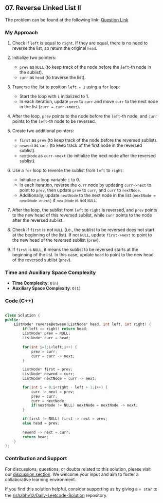 ## 07. Reverse Linked List II

The problem can be found at the following link: [Question Link](https://leetcode.com/problems/pascals-triangle/description/)


### My Approach

1. Check if `left` is equal to `right`. If they are equal, there is no need to reverse the list, so return the original `head`.

2. Initialize two pointers:
   - `prev` as `NULL` (to keep track of the node before the `left`-th node in the sublist).
   - `curr` as `head` (to traverse the list).

3. Traverse the list to position `left - 1` using a `for` loop:
   - Start the loop with `i` initialized to 1.
   - In each iteration, update `prev` to `curr` and move `curr` to the next node in the list (`curr = curr->next`).

4. After the loop, `prev` points to the node before the `left`-th node, and `curr` points to the `left`-th node to be reversed.

5. Create two additional pointers:
   - `first` as `prev` (to keep track of the node before the reversed sublist).
   - `newend` as `curr` (to keep track of the first node in the reversed sublist).
   - `nextNode` as `curr->next` (to initialize the next node after the reversed sublist).

6. Use a `for` loop to reverse the sublist from `left` to `right`:
   - Initialize a loop variable `i` to 0.
   - In each iteration, reverse the `curr` node by updating `curr->next` to point to `prev`, then update `prev` to `curr`, and `curr` to `nextNode`.
   - Additionally, update `nextNode` to the next node in the list (`nextNode = nextNode->next`) if `nextNode` is not `NULL`.

7. After the loop, the sublist from `left` to `right` is reversed, and `prev` points to the new head of this reversed sublist, while `curr` points to the node after the reversed sublist.

8. Check if `first` is not `NULL` (i.e., the sublist to be reversed does not start at the beginning of the list). If not `NULL`, update `first->next` to point to the new head of the reversed sublist (`prev`).

9. If `first` is `NULL`, it means the sublist to be reversed starts at the beginning of the list. In this case, update `head` to point to the new head of the reversed sublist (`prev`).


### Time and Auxiliary Space Complexity

- **Time Complexity**: `O(n)` 
- **Auxiliary Space Complexity**: `O(1)`


### Code (C++)

```cpp

class Solution {
public:
    ListNode* reverseBetween(ListNode* head, int left, int right) {
        if(left == right) return head;
        ListNode* prev = NULL;
        ListNode* curr = head;
    
        for(int i=1;i<left;i++) {
            prev = curr;
            curr = curr -> next;
        }

        ListNode* first = prev;
        ListNode* newend = curr;
        ListNode* nextNode = curr -> next;

        for(int i = 0;i<right - left + 1;i++) {
            curr -> next = prev;
            prev = curr;
            curr = nextNode;
            if(nextNode != NULL) nextNode = nextNode -> next;
        }

        if(first != NULL) first -> next = prev;
        else head = prev;
        
        newend -> next = curr;
        return head;
    }
};

```

### Contribution and Support

For discussions, questions, or doubts related to this solution, please visit our [discussion section](https://leetcode.com/discuss/general-discussion). We welcome your input and aim to foster a collaborative learning environment.

If you find this solution helpful, consider supporting us by giving a `⭐ star` to the [rishabhv12/Daily-Leetcode-Solution](https://github.com/rishabhv12/Daily-Leetcode-Solution) repository.